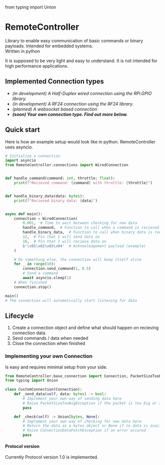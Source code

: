 from typing import Union

# RemoteController
Library to enable easy communication of basic commands or binary payloads. Intended for embedded systems. <br>
Written in python <br>

It is supposed to be very light and easy to understand. It is not intended for high performance applications.

## Implemented Connection types
- _(in development) A Half-Duplex wired connection using the RPi.GPIO library._
- _(in development) A RF24 connection using the RF24 library._
- _(planned) A websocket based connection_
- _**(soon) Your own connection type. Find out more below.**_

## Quick start
Here is how an example setup would look like in python. RemoteController uses asyncio.
```python
# Initialize a connection
import asyncio
from RemoteController.connections import WiredConnection


def handle_command(command: int, throttle: float):
    print(f"Recieved command: {command} with throttle: {throttle}")


def handle_binary_data(data: bytes):
    print(f"Recieved binary data: {data}")


async def main():
    connection = WiredConnection(
        0.001,  # Time to wait between checking for new data
        handle_command,  # Function to call when a command is recieved
        handle_binary_data,  # Function to call when binary data is recieved
        12,  # Pin that I will send data on
        16,  # Pin that I will recieve data on
        b'\x01\x02\x03\x04'  # Acknowledgement payload (example)
    )

    # Do something else, the connection will keep itself alive
    for _ in range(10):
        connection.send_command(1, 0.5)
        # Send a command
        await asyncio.sleep(1)
    # When finished
    connection.stop()

main()
# The connection will automatically start listening for data
```

## Lifecycle
1. Create a connection object and define what should happen on recieving connection data.
2. Send commands / data when needed
3. Close the connection when finished

### Implementing your own Connection
Is easy and requires minimal setup from your side.

```python
from RemoteController.base_connection import Connection, PacketSizeTooBigException, ConnectionDataFetchException
from typing import Union

class CustomConnection(Connection):
    def _send_data(self, data: bytes) -> bool:
        # Implement your own way of sending data here
        # Raise PacketSizeTooBigException if the packet is too big or split the packet into smaller packets
        pass

    def _check(self) -> Union[bytes, None]:
        # Implement your own way of checking for new data here
        # Return the data as a bytes object or None if no data is available
        # Raise ConnectionDataFetchException if an error occured
        pass
```

#### Protocol version
Currently Protocol version 1.0 is implemented.